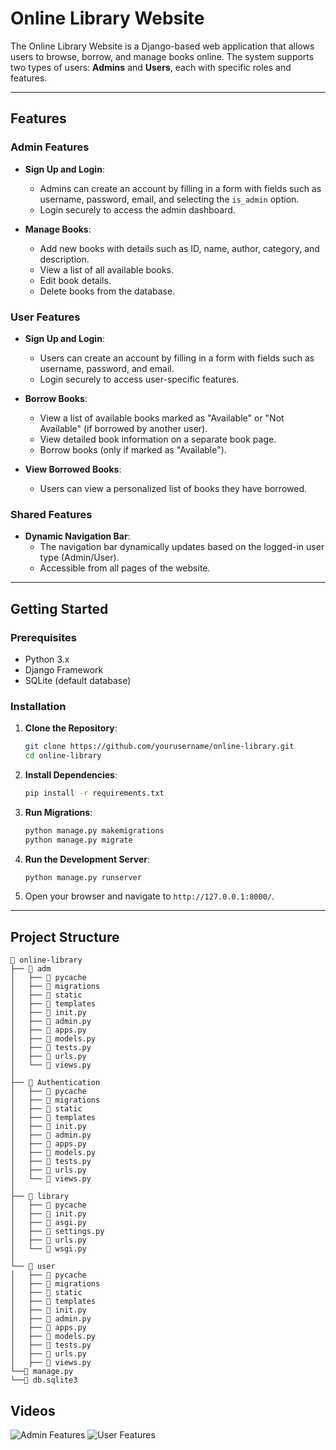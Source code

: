 # Online Library Website

The Online Library Website is a Django-based web application that allows users to browse, borrow, and manage books online. The system supports two types of users: **Admins** and **Users**, each with specific roles and features.

---

## Features

### Admin Features
- **Sign Up and Login**:
  - Admins can create an account by filling in a form with fields such as username, password, email, and selecting the `is_admin` option.
  - Login securely to access the admin dashboard.

- **Manage Books**:
  - Add new books with details such as ID, name, author, category, and description.
  - View a list of all available books.
  - Edit book details.
  - Delete books from the database.

### User Features
- **Sign Up and Login**:
  - Users can create an account by filling in a form with fields such as username, password, and email.
  - Login securely to access user-specific features.

- **Borrow Books**:
  - View a list of available books marked as "Available" or "Not Available" (if borrowed by another user).
  - View detailed book information on a separate book page.
  - Borrow books (only if marked as "Available").

- **View Borrowed Books**:
  - Users can view a personalized list of books they have borrowed.

### Shared Features
- **Dynamic Navigation Bar**:
  - The navigation bar dynamically updates based on the logged-in user type (Admin/User).
  - Accessible from all pages of the website.

---

## Getting Started

### Prerequisites
- Python 3.x
- Django Framework
- SQLite (default database)

### Installation
1. **Clone the Repository**:
    ```sh
    git clone https://github.com/yourusername/online-library.git
    cd online-library
    ```

2. **Install Dependencies**:
    ```sh
    pip install -r requirements.txt
    ```

3. **Run Migrations**:
    ```sh
    python manage.py makemigrations
    python manage.py migrate
    ```

4. **Run the Development Server**:
    ```sh
    python manage.py runserver
    ```

5. Open your browser and navigate to `http://127.0.0.1:8000/`.

---

## Project Structure

```plaintext
📁 online-library
├── 📁 adm
│   ├── 📁 pycache
│   ├── 📁 migrations
│   ├── 📁 static
│   ├── 📁 templates
│   ├── 📄 init.py
│   ├── 📄 admin.py
│   ├── 📄 apps.py
│   ├── 📄 models.py
│   ├── 📄 tests.py
│   ├── 📄 urls.py
│   └── 📄 views.py
│
├── 📁 Authentication
│   ├── 📁 pycache
│   ├── 📁 migrations
│   ├── 📁 static
│   ├── 📁 templates
│   ├── 📄 init.py
│   ├── 📄 admin.py
│   ├── 📄 apps.py
│   ├── 📄 models.py
│   ├── 📄 tests.py
│   ├── 📄 urls.py
│   └── 📄 views.py
│
├── 📁 library
│   ├── 📁 pycache
│   ├── 📄 init.py
│   ├── 📄 asgi.py
│   ├── 📄 settings.py
│   ├── 📄 urls.py
│   └── 📄 wsgi.py
│
└── 📁 user
│   ├── 📁 pycache
│   ├── 📁 migrations
│   ├── 📁 static
│   ├── 📁 templates
│   ├── 📄 init.py
│   ├── 📄 admin.py
│   ├── 📄 apps.py
│   ├── 📄 models.py
│   ├── 📄 tests.py
│   ├── 📄 urls.py
│   ├── 📄 views.py
└──📄 manage.py
└──📄 db.sqlite3
```
## Videos
![Admin Features](https://github.com/user-attachments/assets/8941252b-8a7c-4b1e-aa5f-27ae73eb9537)
![User Features](https://github.com/user-attachments/assets/7aa02507-0ab4-49cc-ad95-65ad1dbdcfc7)
